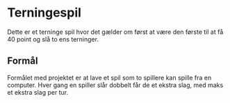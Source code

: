 # Terningespil
Dette er et terninge spil hvor det gælder om først at være den første til at få 40 point og slå to ens terninger.

## Formål
Formålet med projektet er at lave et spil som to spillere kan spille fra en computer. Hver gang en spiller slår dobbelt får de et ekstra slag, med maks et ekstra slag per tur. 
